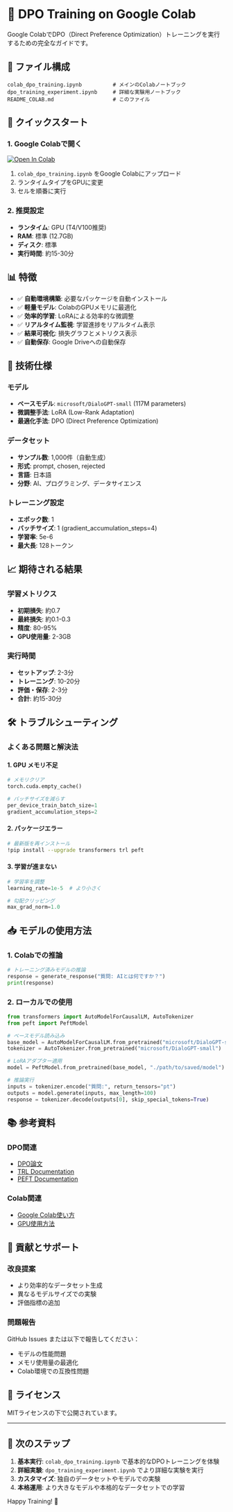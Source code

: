 # 🚀 DPO Training on Google Colab

Google ColabでDPO（Direct Preference Optimization）トレーニングを実行するための完全なガイドです。

## 📂 ファイル構成

```
colab_dpo_training.ipynb          # メインのColabノートブック
dpo_training_experiment.ipynb     # 詳細な実験用ノートブック
README_COLAB.md                   # このファイル
```

## 🚀 クイックスタート

### 1. Google Colabで開く

[![Open In Colab](https://colab.research.google.com/assets/colab-badge.svg)](https://colab.research.google.com/)

1. `colab_dpo_training.ipynb` をGoogle Colabにアップロード
2. ランタイムタイプをGPUに変更
3. セルを順番に実行

### 2. 推奨設定

- **ランタイム**: GPU (T4/V100推奨)
- **RAM**: 標準 (12.7GB)
- **ディスク**: 標準
- **実行時間**: 約15-30分

## 📊 特徴

- ✅ **自動環境構築**: 必要なパッケージを自動インストール
- ✅ **軽量モデル**: ColabのGPUメモリに最適化
- ✅ **効率的学習**: LoRAによる効率的な微調整
- ✅ **リアルタイム監視**: 学習進捗をリアルタイム表示
- ✅ **結果可視化**: 損失グラフとメトリクス表示
- ✅ **自動保存**: Google Driveへの自動保存

## 🔧 技術仕様

### モデル
- **ベースモデル**: `microsoft/DialoGPT-small` (117M parameters)
- **微調整手法**: LoRA (Low-Rank Adaptation)
- **最適化手法**: DPO (Direct Preference Optimization)

### データセット
- **サンプル数**: 1,000件（自動生成）
- **形式**: prompt, chosen, rejected
- **言語**: 日本語
- **分野**: AI、プログラミング、データサイエンス

### トレーニング設定
- **エポック数**: 1
- **バッチサイズ**: 1 (gradient_accumulation_steps=4)
- **学習率**: 5e-6
- **最大長**: 128トークン

## 📈 期待される結果

### 学習メトリクス
- **初期損失**: 約0.7
- **最終損失**: 約0.1-0.3
- **精度**: 80-95%
- **GPU使用量**: 2-3GB

### 実行時間
- **セットアップ**: 2-3分
- **トレーニング**: 10-20分
- **評価・保存**: 2-3分
- **合計**: 約15-30分

## 🛠️ トラブルシューティング

### よくある問題と解決法

#### 1. GPU メモリ不足
```python
# メモリクリア
torch.cuda.empty_cache()

# バッチサイズを減らす
per_device_train_batch_size=1
gradient_accumulation_steps=2
```

#### 2. パッケージエラー
```bash
# 最新版を再インストール
!pip install --upgrade transformers trl peft
```

#### 3. 学習が進まない
```python
# 学習率を調整
learning_rate=1e-5  # より小さく

# 勾配クリッピング
max_grad_norm=1.0
```

## 📥 モデルの使用方法

### 1. Colabでの推論
```python
# トレーニング済みモデルの推論
response = generate_response("質問: AIとは何ですか？")
print(response)
```

### 2. ローカルでの使用
```python
from transformers import AutoModelForCausalLM, AutoTokenizer
from peft import PeftModel

# ベースモデル読み込み
base_model = AutoModelForCausalLM.from_pretrained("microsoft/DialoGPT-small")
tokenizer = AutoTokenizer.from_pretrained("microsoft/DialoGPT-small")

# LoRAアダプター適用
model = PeftModel.from_pretrained(base_model, "./path/to/saved/model")

# 推論実行
inputs = tokenizer.encode("質問:", return_tensors="pt")
outputs = model.generate(inputs, max_length=100)
response = tokenizer.decode(outputs[0], skip_special_tokens=True)
```

## 📚 参考資料

### DPO関連
- [DPO論文](https://arxiv.org/abs/2305.18290)
- [TRL Documentation](https://huggingface.co/docs/trl/)
- [PEFT Documentation](https://huggingface.co/docs/peft/)

### Colab関連
- [Google Colab使い方](https://colab.research.google.com/)
- [GPU使用方法](https://colab.research.google.com/notebooks/gpu.ipynb)

## 🤝 貢献とサポート

### 改良提案
- より効率的なデータセット生成
- 異なるモデルサイズでの実験
- 評価指標の追加

### 問題報告
GitHub Issues または以下で報告してください：
- モデルの性能問題
- メモリ使用量の最適化
- Colab環境での互換性問題

## 📝 ライセンス

MITライセンスの下で公開されています。

---

## 🎯 次のステップ

1. **基本実行**: `colab_dpo_training.ipynb` で基本的なDPOトレーニングを体験
2. **詳細実験**: `dpo_training_experiment.ipynb` でより詳細な実験を実行
3. **カスタマイズ**: 独自のデータセットやモデルでの実験
4. **本格運用**: より大きなモデルや本格的なデータセットでの学習

Happy Training! 🚀
